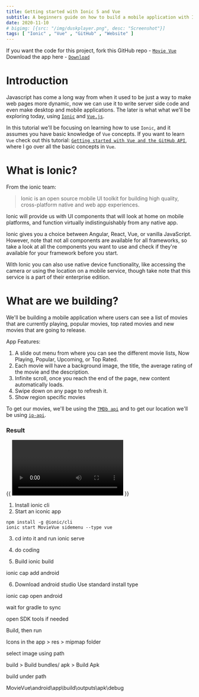 ```yaml
---
title: Getting started with Ionic 5 and Vue
subtitle: A beginners guide on how to build a mobile application with Ionic and Vue
date: 2020-11-10
# bigimg: [{src: "/img/duskplayer.png", desc: "Screenshot"}]
tags: [ "Ionic" , "Vue" , "GitHub" , "Website" ]
---
```


If you want the code for this project, fork this GitHub repo - [`Movie Vue`](https://github.com/Aveek-Saha/MovieVue/) <br>
Download the app here - [`Download`](https://github.com/Aveek-Saha/MovieVue/releases/)

<!--more-->

# Introduction

Javascript has come a long way from when it used to be just a way to make web pages more dynamic, now we can use it to write server side code and even make desktop and mobile applications. The later is what what we'll be exploring today, using [`Ionic`](https://ionicframework.com/) and [`Vue.js`](https://vuejs.org/). 

In this tutorial we'll be focusing on learning how to use `Ionic`, and it assumes you have basic knowledge of `Vue` concepts. If you want to learn `Vue` check out this tutorial: [`Getting started with Vue and the GitHub API`](https://home.aveek.io/blog/post/getting-started-with-vuejs-and-the-github-api/), where I go over all the basic concepts in `Vue`.

# What is Ionic?

From the ionic team:
> Ionic is an open source mobile UI toolkit for building high quality, cross-platform native and web app experiences.

Ionic will provide us with UI components that will look at home on mobile platforms, and function virtually indistinguishably from any native app.

Ionic gives you a choice between Angular, React, Vue, or vanilla JavaScript. However, note that not all components are available for all frameworks, so take a look at all the components you want to use and check if they're available for your framework before you start.

With Ionic you can also use native device functionality, like accessing the camera or using the location on a mobile service, though take note that this service is a part of their enterprise edition.

# What are we building?

We'll be building a mobile application where users can see a list of movies that are currently playing, popular movies, top rated movies and new movies that are going to release.

App Features:
1. A slide out menu from where you can see the different movie lists, Now Playing, Popular, Upcoming, or Top Rated.
1. Each movie will have a background image, the title, the average rating of the movie and the description.
1. Infinite scroll, once you reach the end of the page, new content automatically loads.
1. Swipe down on any page to refresh it.
1. Show region specific movies

To get our movies, we'll be using the [`TMDb api`](https://developers.themoviedb.org/3/movies/get-now-playing) and to get our location we'll be using [`ip-api`](http://ip-api.com/json/).


### Result

{{ <video controls src="/ionicvue/screenrecord.mp4" type="video/mp4"> </video> }}



1. Install ionic cli
2. Start an iconic app
```
npm install -g @ionic/cli
ionic start MovieVue sidemenu --type vue
```

3. cd into it and run
ionic serve

4. do coding

5. Build
ionic build

ionic cap add android

6. Download android studio
Use standard install type 

ionic cap open android

wait for gradle to sync

open SDK tools if needed

Build, then run

Icons in the app > res > mipmap folder

select image using path

build > Build bundles/ apk > Build Apk

build under path

MovieVue\android\app\build\outputs\apk\debug
